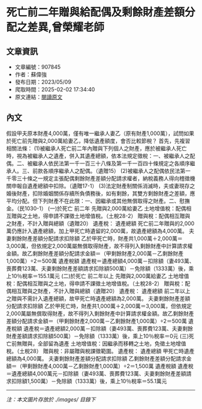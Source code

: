 # 死亡前二年贈與給配偶及剩餘財產差額分配之差異,曾榮耀老師

## 文章資訊
- 文章編號：907845
- 作者：蘇偉強
- 發布日期：2023/05/09
- 爬取時間：2025-02-02 17:34:40
- 原文連結：[閱讀原文](https://real-estate.get.com.tw/Columns/detail.aspx?no=907845)

## 內文
假設甲夫原本財產4,000萬，僅有唯一繼承人妻乙（原有財產1,000萬），試問如果於死亡前先贈與2,000萬給妻乙，降低遺產額度，會否比較節稅？
首先，先複習相關法條：
(1)被繼承人死亡前二年內贈與下列個人之財產，應於被繼承人死亡時，視為被繼承人之遺產，併入其遺產總額，依本法規定徵稅：一、被繼承人之配偶。二、被繼承人依民法第一千一百三十八條及第一千一百四十條規定之各順序繼承人。三、前款各順序繼承人之配偶。（遺贈15）
(2)被繼承人之配偶依民法第一千零三十條之一規定主張配偶剩餘財產差額分配請求權者，納稅義務人得向稽徵機關申報自遺產總額中扣除。（遺贈17-1）
(3)法定財產制關係消滅時，夫或妻現存之婚後財產，扣除婚姻關係存續所負債務後，如有剩餘，其雙方剩餘財產之差額，應平均分配。但下列財產不在此限：一、因繼承或其他無償取得之財產。二、慰撫金。（民1030-1）
(一)於死亡
前二年
先贈與2,000萬給妻乙
土地增值稅：配偶相互贈與之土地，得申請不課徵土地增值稅。（土稅28-2）
贈與稅：配偶相互贈與之財產，不計入贈與總額（遺贈20）
遺產稅：
遺產總額
死亡前二年贈與的2,000萬仍應計入遺產總額，加上甲死亡時遺留的2,000萬，故遺產總額為4,000萬。
夫妻剩餘財產差額分配請求扣除額
乙於甲死亡時，財產共1,000萬＋2,000萬＝3,000萬，但依規定2,000萬屬無償取得財產，故不得列入剩餘財產中計算請求權金額。故乙剩餘財產差額分配請求金額＝（甲剩餘財產2,000萬－乙剩餘財產1,000萬）÷2＝500萬
遺產稅額
遺產稅＝遺產總額4,000萬－扣除額（妻493萬、喪葬費123萬、夫妻剩餘財產差額請求扣除額500萬）－免除額（1333萬）後，乘上10％稅率＝155.1萬元
(二)於死亡
前二年以上
先贈與2,000萬給妻乙
土地增值稅：配偶相互贈與之土地，得申請不課徵土地增值稅。（土稅28-2）
贈與稅：配偶相互贈與之財產，不計入贈與總額（遺贈20）
遺產稅：
遺產總額
前二年以上之贈與不需計入遺產總額，故甲死亡時遺產總額為2,000萬。
夫妻剩餘財產差額分配請求扣除額
乙於甲死亡時，財產共1,000萬＋2,000萬＝3,000萬，但依規定2,000萬屬無償取得財產，故不得列入剩餘財產中計算請求權金額。故乙剩餘財產差額分配請求金額＝（甲剩餘財產2,000萬－乙剩餘財產1,000萬）÷2＝500萬
遺產稅額
遺產稅＝遺產總額2,000萬－扣除額（妻493萬、喪葬費123萬、夫妻剩餘財產差額請求扣除額500萬）－免除額（1333萬）後，乘上10％稅率＝0元
(三)死亡前無贈與，全部留為遺產
土地增值稅：因繼承而移轉之土地，免徵土地增值稅。（土稅28）
贈與稅：非屬贈與稅課徵範圍。
遺產稅：
遺產總額
甲死亡時遺產總額為4,000萬。
夫妻剩餘財產差額分配請求扣除額
乙剩餘財產差額分配請求金額＝（甲剩餘財產4,000萬－乙剩餘財產1,000萬）÷2＝1,500萬
遺產稅額
遺產稅＝遺產總額4,000萬元－扣除額（妻493萬、喪葬費123萬、夫妻剩餘財產差額請求扣除額1,500萬）－免除額（1333萬）後，乘上10％稅率＝55.1萬元

---
*注：本文圖片存放於 ./images/ 目錄下*
